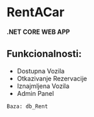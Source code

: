 # RentACar
**.NET CORE WEB APP**
## Funkcionalnosti:
- Dostupna Vozila
- Otkazivanje Rezervacije
- Iznajmljena Vozila
- Admin Panel

```
Baza: db_Rent
```
